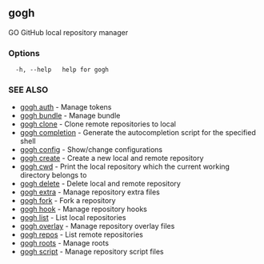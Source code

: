 ## gogh

GO GitHub local repository manager

### Options

```
  -h, --help   help for gogh
```

### SEE ALSO

* [gogh auth](gogh_auth.md)	 - Manage tokens
* [gogh bundle](gogh_bundle.md)	 - Manage bundle
* [gogh clone](gogh_clone.md)	 - Clone remote repositories to local
* [gogh completion](gogh_completion.md)	 - Generate the autocompletion script for the specified shell
* [gogh config](gogh_config.md)	 - Show/change configurations
* [gogh create](gogh_create.md)	 - Create a new local and remote repository
* [gogh cwd](gogh_cwd.md)	 - Print the local repository which the current working directory belongs to
* [gogh delete](gogh_delete.md)	 - Delete local and remote repository
* [gogh extra](gogh_extra.md)	 - Manage repository extra files
* [gogh fork](gogh_fork.md)	 - Fork a repository
* [gogh hook](gogh_hook.md)	 - Manage repository hooks
* [gogh list](gogh_list.md)	 - List local repositories
* [gogh overlay](gogh_overlay.md)	 - Manage repository overlay files
* [gogh repos](gogh_repos.md)	 - List remote repositories
* [gogh roots](gogh_roots.md)	 - Manage roots
* [gogh script](gogh_script.md)	 - Manage repository script files

